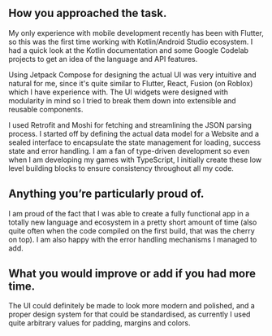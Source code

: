 ## How you approached the task.
My only experience with mobile development recently has been with Flutter, 
so this was the first time working with Kotlin/Android Studio ecosystem. I had a quick look at the Kotlin documentation and some Google Codelab projects to get an idea of the language and API features. 

Using Jetpack Compose for designing the actual UI was very intuitive and natural for me, since it's quite similar to Flutter, React, Fusion (on Roblox) which I have experience with. The UI widgets were designed with modularity in mind so I tried to break them down into extensible and reusable components.

I used Retrofit and Moshi for fetching and streamlining the JSON parsing process. I started off by defining the actual data model for a Website and a sealed interface to encapsulate the state management for loading, success state and error handling. I am a fan of type-driven development so even when I am developing my games with TypeScript, I initially create these low level building blocks to ensure consistency throughout all my code.

## Anything you’re particularly proud of.

I am proud of the fact that I was able to create a fully functional app in a totally new language and ecosystem in a pretty short amount of time (also quite often when the code compiled on the first build, that was the cherry on top). I am also happy with the error handling mechanisms I managed to add.

## What you would improve or add if you had more time.

The UI could definitely be made to look more modern and polished, and a proper design system for that could be standardised, as currently I used quite arbitrary values for padding, margins and colors.